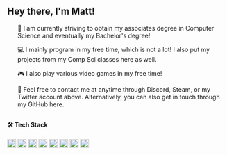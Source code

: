 <h2>Hey there, I'm Matt!</h2>
<ul>
  <p>📖 I am currently striving to obtain my associates degree in Computer Science and eventually my Bachelor's degree!</p>
  <p>💻 I mainly program in my free time, which is not a lot! I also put my projects from my Comp Sci classes here as well.</p>
  <p>🎮 I also play various video games in my free time!</p>
  <p>📣 Feel free to contact me at anytime through Discord, Steam, or my Twitter account above. Alternatively, you can also get in touch through my GitHub here.</p>
</ul>
<h2></h2>
<h4>🛠️ Tech Stack</h4>
<a href="URL_REDIRECT" target="_blank"><img src="https://img.shields.io/badge/JavaScript-Programming%20Language-black?style=flat&logo=javascript" height="20" /></a>
<a href="URL_REDIRECT" target="_blank"><img src="https://img.shields.io/badge/Java-Programming%20Language-black?style=flat&logo=java" height="20" /></a>
<a href="URL_REDIRECT" target="_blank"><img src="https://img.shields.io/badge/C++-Programming%20Language-black?style=flat&logo=cplusplus" height="20" /></a>
<a href="URL_REDIRECT" target="_blank"><img src="https://img.shields.io/badge/HTML5-Markup%20Language-black?style=flat&logo=html5" height="20" /></a>
<a href="URL_REDIRECT" target="_blank"><img src="https://img.shields.io/badge/CSS3-Markup%20Language-black?style=flat&logo=css3" height="20" /></a>
<a href="URL_REDIRECT" target="_blank"><img src="https://img.shields.io/badge/Node.js-JavaScript%20Environment-black?style=flat&logo=nodedotjs" height="20" /></a>
<a href="URL_REDIRECT" target="_blank"><img src="https://img.shields.io/badge/GitHub-Tool-black?style=flat&logo=github" height="20" /></a>
<a href="URL_REDIRECT" target="_blank"><img src="https://img.shields.io/badge/Visual_Studio_Code-Editor-black?style=flat&logo=visualstudiocode" height="20" /></a>
<h2></h2>
